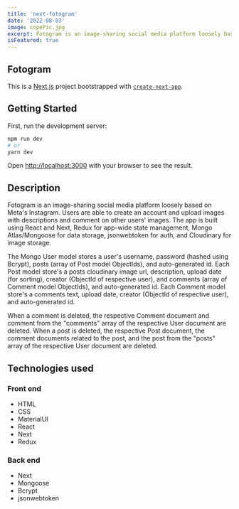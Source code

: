 ```yaml
---
title: 'next-fotogram'
date: '2022-08-03'
image: copePic.jpg
excerpt: Fotogram is an image-sharing social media platform loosely based on Meta's Instagram.
isFeatured: true
---
```


## Fotogram

This is a [Next.js](https://nextjs.org/) project bootstrapped with [`create-next-app`](https://github.com/vercel/next.js/tree/canary/packages/create-next-app).

## Getting Started

First, run the development server:

```bash
npm run dev
# or
yarn dev
```

Open [http://localhost:3000](http://localhost:3000) with your browser to see the result.

## Description

Fotogram is an image-sharing social media platform loosely based on Meta's Instagram. Users are able to create an account and upload images with descriptions and comment on other users' images. The app is built using React and Next, Redux for app-wide state management, Mongo Atlas/Mongoose for data storage, jsonwebtoken for auth, and Cloudinary for image storage.

The Mongo User model stores a user's username, password (hashed using Bcrypt), posts (array of Post model ObjectIds), and auto-generated id. Each Post model store's a posts cloudinary image url, description, upload date (for sorting), creator (ObjectId of respective user), and comments (array of Comment model ObjectIds), and auto-generated id. Each Comment model store's a comments text, upload date, creator (ObjectId of respective user), and auto-generated id.

When a comment is deleted, the respective Comment document and comment from the "comments" array of the respective User document are deleted. When a post is deleted, the respective Post document, the comment documents related to the post, and the post from the "posts" array of the respective User document are deleted.

## Technologies used

### Front end
- HTML
- CSS
- MaterialUI
- React
- Next
- Redux

### Back end
- Next
- Mongoose
- Bcrypt
- jsonwebtoken